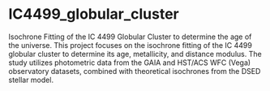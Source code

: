 # IC4499_globular_cluster
Isochrone Fitting of the IC 4499 Globular Cluster to determine the age of the universe.
This project focuses on the isochrone fitting of the IC 4499 globular cluster to determine its age, metallicity, and distance modulus. The study utilizes photometric data from the GAIA and HST/ACS WFC (Vega) observatory datasets, combined with theoretical isochrones from the DSED stellar model.
